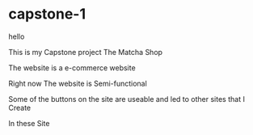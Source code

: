 # capstone-1

hello 

This is my Capstone project 
The Matcha Shop

The website is a e-commerce website

Right now The website is Semi-functional

Some of the buttons on the site are useable and led to other sites that I Create

In these Site 

